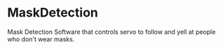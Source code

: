 # MaskDetection

Mask Detection Software that controls servo to follow and yell at people who don't wear masks.
